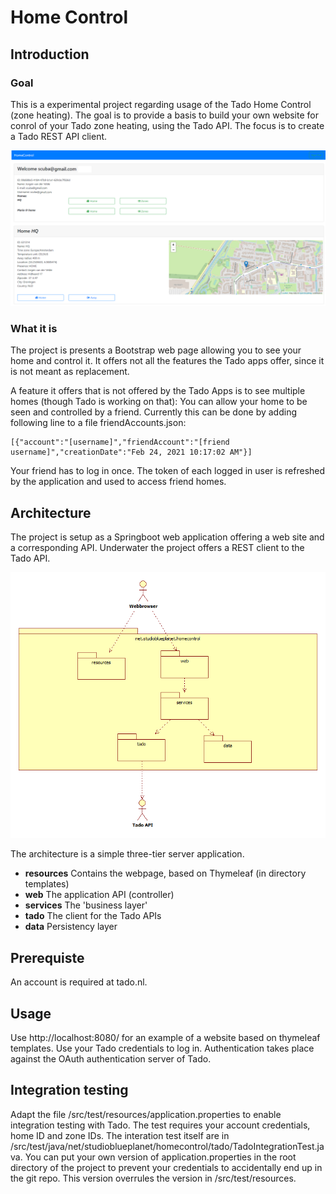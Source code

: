 # Home Control

## Introduction
### Goal
This is a experimental project regarding usage of the Tado Home Control (zone heating). 
The goal is to provide a basis to build your own website for conrol of your Tado zone
heating, using the Tado API. The focus is to create a Tado REST API client.

![Appliction](images/screenshot.png)

### What it is
The project is presents a Bootstrap web page allowing you to see your home and 
control it. It offers not all the features the Tado apps offer, since it 
is not meant as replacement.

A feature it offers that is not offered by the Tado Apps is to see multiple
homes (though Tado is working on that): You can allow your home to be seen
and controlled by a friend. Currently this can be done by adding following line
to a file friendAccounts.json:

```
[{"account":"[username]","friendAccount":"[friend username]","creationDate":"Feb 24, 2021 10:17:02 AM"}]
```
Your friend has to log in once. The token of each logged in user is refreshed by the
application and used to access friend homes.

## Architecture
The project is setup as a Springboot web application offering a web site and a 
corresponding API. Underwater the project offers a REST client to the Tado API.

![Architecture](images/architecture.png)

The architecture is a simple three-tier server application.

* **resources** Contains the webpage, based on Thymeleaf (in directory templates)
* **web** The application API (controller)
* **services** The 'business layer'
* **tado** The client for the Tado APIs
* **data** Persistency layer


## Prerequiste
An account is required at tado.nl.

## Usage
Use http://localhost:8080/ for an example of a website based on thymeleaf templates.
Use your Tado credentials to log in. Authentication takes place against the OAuth
authentication server of Tado.

## Integration testing
Adapt the file /src/test/resources/application.properties to enable integration
testing with Tado. The test requires your account credentials, home ID and zone IDs.
The interation test itself are in /src/test/java/net/studioblueplanet/homecontrol/tado/TadoIntegrationTest.java.
You can put your own version of application.properties in the root directory of the project
to prevent your credentials to accidentally end up in the git repo. This version overrules the version
in /src/test/resources.
